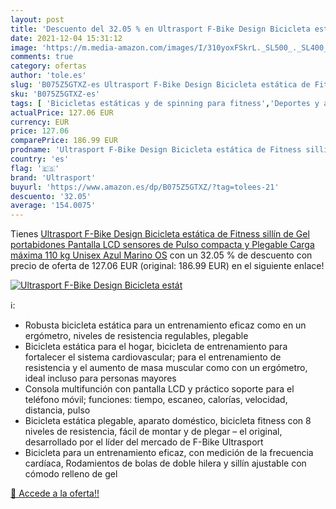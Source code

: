 ```yaml
---
layout: post
title: 'Descuento del 32.05 % en Ultrasport F-Bike Design Bicicleta estát'
date: 2021-12-04 15:31:12
image: 'https://m.media-amazon.com/images/I/310yoxFSkrL._SL500_._SL400_.jpg'
comments: true
category: ofertas
author: 'tole.es'
slug: 'B075Z5GTXZ-es Ultrasport F-Bike Design Bicicleta estática de Fitness...'
sku: 'B075Z5GTXZ-es'
tags: [ 'Bicicletas estáticas y de spinning para fitness','Deportes y aire libre','Fitness y ejercicio','Máquinas de cardio para fitness','bicicleta','ultrasport', ]
actualPrice: 127.06 EUR
currency: EUR
price: 127.06
comparePrice: 186.99 EUR
prodname: 'Ultrasport F-Bike Design Bicicleta estática de Fitness sillín de Gel  portabidones  Pantalla LCD  sensores de Pulso  compacta y Plegable  Carga máxima 110 kg  Unisex  Azul Marino  OS'
country: 'es'
flag: '🇪🇸'
brand: 'Ultrasport'
buyurl: 'https://www.amazon.es/dp/B075Z5GTXZ/?tag=tolees-21'
descuento: '32.05'
average: '154.0075'
---
```


Tienes [Ultrasport F-Bike Design Bicicleta estática de Fitness sillín de Gel  portabidones  Pantalla LCD  sensores de Pulso  compacta y Plegable  Carga máxima 110 kg  Unisex  Azul Marino  OS](https://www.amazon.es/dp/B075Z5GTXZ/?tag=tolees-21) con un 32.05 % de descuento con precio de oferta de 127.06 EUR (original: 186.99 EUR) en el siguiente enlace!

[![Ultrasport F-Bike Design Bicicleta estát](https://m.media-amazon.com/images/I/310yoxFSkrL._SL500_._SL400_.jpg)](https://www.amazon.es/dp/B075Z5GTXZ/?tag=tolees-21)

ℹ️:

- Robusta bicicleta estática para un entrenamiento eficaz como en un ergómetro, niveles de resistencia regulables, plegable
- Bicicleta estática para el hogar, bicicleta de entrenamiento para fortalecer el sistema cardiovascular; para el entrenamiento de resistencia y el aumento de masa muscular como con un ergómetro, ideal incluso para personas mayores
- Consola multifunción con pantalla LCD y práctico soporte para el teléfono móvil; funciones: tiempo, escaneo, calorías, velocidad, distancia, pulso
- Bicicleta estática plegable, aparato doméstico, bicicleta fitness con 8 niveles de resistencia, fácil de montar y de plegar – el original, desarrollado por el líder del mercado de F-Bike Ultrasport
- Bicicleta para un entrenamiento eficaz, con medición de la frecuencia cardíaca, Rodamientos de bolas de doble hilera y sillín ajustable con cómodo relleno de gel

[🛒 Accede a la oferta!!](https://www.amazon.es/dp/B075Z5GTXZ/?tag=tolees-21)

